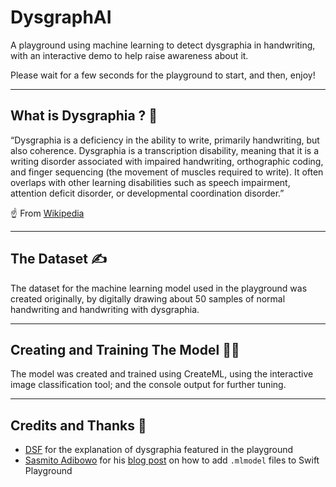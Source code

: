 # DysgraphAI
 
 A playground using machine learning to detect dysgraphia in handwriting, with an interactive demo to help raise awareness about it.
 
 Please wait for a few seconds for the playground to start, and then, enjoy!
 
 ---
 
 ## What is Dysgraphia ? 🤔
 
 “Dysgraphia is a deficiency in the ability to write, primarily handwriting, but also coherence. Dysgraphia is a transcription disability, meaning that it is a writing disorder associated with impaired handwriting, orthographic coding, and finger sequencing (the movement of muscles required to write). It often overlaps with other learning disabilities such as speech impairment, attention deficit disorder, or developmental coordination disorder.”
 
  ☝️ From [Wikipedia](https://en.wikipedia.org/wiki/Dysgraphia)
 
 ---
 
 ## The Dataset ✍️
 
 The dataset for the machine learning model used in the playground was created originally, by digitally drawing about 50 samples of normal handwriting and handwriting with dysgraphia.
 
 ---
 
 ## Creating and Training The Model 👩‍🏫
 
 The model was created and trained using CreateML, using the interactive image classification tool; and the console output for further tuning.
 
 ---

 ## Credits and Thanks 🙏
 
 - [DSF](https://dsf.net.au/what-is-dysgraphia/) for the explanation of dysgraphia featured in the playground
 - [Sasmito Adibowo](https://github.com/adib) for his [blog post](https://cutecoder.org/programming/core-ml-swift-playgrounds/) on how to add `.mlmodel` files to Swift Playground
 

